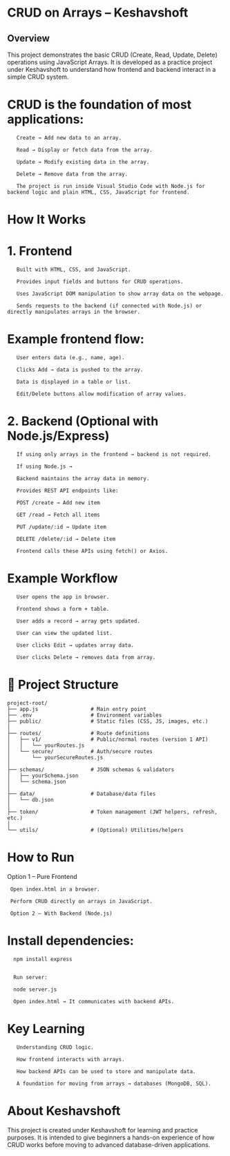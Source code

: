 #                                   CRUD on Arrays – Keshavshoft

## Overview
This project demonstrates the basic CRUD (Create, Read, Update, Delete) operations using JavaScript Arrays. It is developed as a practice project under Keshavshoft to understand how frontend and backend interact in a simple CRUD system.

# CRUD is the foundation of most applications:
```
   Create → Add new data to an array.

   Read → Display or fetch data from the array.

   Update → Modify existing data in the array.

   Delete → Remove data from the array.

   The project is run inside Visual Studio Code with Node.js for backend logic and plain HTML, CSS, JavaScript for frontend.
```
# How It Works
# 1. Frontend
```
   Built with HTML, CSS, and JavaScript.

   Provides input fields and buttons for CRUD operations.

   Uses JavaScript DOM manipulation to show array data on the webpage.

   Sends requests to the backend (if connected with Node.js) or directly manipulates arrays in the browser.
```
# Example frontend flow:
```
   User enters data (e.g., name, age).

   Clicks Add → data is pushed to the array.

   Data is displayed in a table or list.

   Edit/Delete buttons allow modification of array values.
````
# 2. Backend (Optional with Node.js/Express) 
```
   If using only arrays in the frontend → backend is not required.

   If using Node.js →

   Backend maintains the array data in memory.

   Provides REST API endpoints like:

   POST /create → Add new item

   GET /read → Fetch all items

   PUT /update/:id → Update item

   DELETE /delete/:id → Delete item

   Frontend calls these APIs using fetch() or Axios.
```
# Example Workflow
```
   User opens the app in browser.

   Frontend shows a form + table.

   User adds a record → array gets updated.

   User can view the updated list.

   User clicks Edit → updates array data.

   User clicks Delete → removes data from array.
```
# 📂 Project Structure
```
project-root/
├── app.js                 # Main entry point
├── .env                   # Environment variables
├── public/                # Static files (CSS, JS, images, etc.)
│
├── routes/                # Route definitions
│   ├── v1/                # Public/normal routes (version 1 API)
│   │   └── yourRoutes.js
│   └── secure/            # Auth/secure routes
│       └── yourSecureRoutes.js
│
├── schemas/               # JSON schemas & validators
│   ├── yourSchema.json
│   └── schema.json
│
├── data/                  # Database/data files
│   └── db.json
│
├── token/                 # Token management (JWT helpers, refresh, etc.)
│
└── utils/                 # (Optional) Utilities/helpers 
```
# How to Run
 Option 1 – Pure Frontend
```
 Open index.html in a browser.

 Perform CRUD directly on arrays in JavaScript.

 Option 2 – With Backend (Node.js)
```
# Install dependencies:
```
  npm install express


  Run server:

  node server.js

  Open index.html → It communicates with backend APIs.
````
#  Key Learning
```
   Understanding CRUD logic.

   How frontend interacts with arrays.

   How backend APIs can be used to store and manipulate data.

   A foundation for moving from arrays → databases (MongoDB, SQL).
```
# About Keshavshoft

  This project is created under Keshavshoft for learning and practice purposes. It is intended to give beginners a hands-on experience of how CRUD works before moving to advanced database-driven applications.
